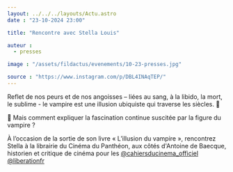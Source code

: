```yaml
---
layout: ../../../layouts/Actu.astro
date : "23-10-2024 23:00"

title: "Rencontre avec Stella Louis"

auteur :
  - presses

image : "/assets/fildactus/evenements/10-23-presses.jpg"

source : "https://www.instagram.com/p/DBL4INAqTEP/"
---
```


Reflet de nos peurs et de nos angoisses – liées au sang, à la libido, la mort, le sublime - le vampire est une illusion ubiquiste qui traverse les siècles. 🧛

🦇 Mais comment expliquer la fascination continue suscitée par la figure du vampire ?

À l’occasion de la sortie de son livre « L’illusion du vampire », rencontrez Stella à la librairie du Cinéma du Panthéon, aux côtés d'Antoine de Baecque, historien et critique de cinéma pour les [@cahiersducinema_officiel](https://www.instagram.com/cahiersducinema_officiel/) [@liberationfr](https://www.instagram.com/liberationfr/)